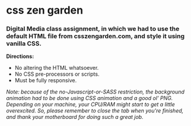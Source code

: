 # css zen garden
 
### Digital Media class assignment, in which we had to use the default HTML file from csszengarden.com, and style it using vanilla CSS.

**Directions:** 
- No altering the HTML whatsoever. 
- No CSS pre-processors or scripts. 
- Must be fully responsive.

*Note: because of the no-Javascript-or-SASS restriction, the background animation had to be done using CSS animation and a good ol' PNG. Depending on your machine, your CPU/RAM might start to get a little overexcited. So, please remember to close the tab when you're finished, and thank your motherboard for doing such a great job.*
